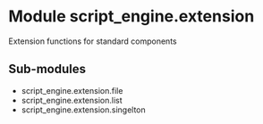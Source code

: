 Module script_engine.extension
==============================
Extension functions for standard components

Sub-modules
-----------
* script_engine.extension.file
* script_engine.extension.list
* script_engine.extension.singelton